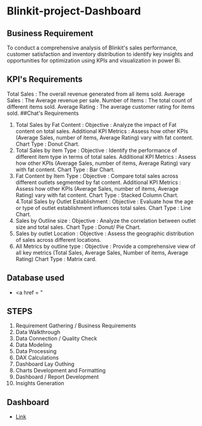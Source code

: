 # Blinkit-project-Dashboard
## Business Requirement
To conduct a comprehensive analysis of Blinkit's sales performance, customer satisfaction and inventory distribution to identify key insights and opportunities for optimization using KPIs and visualization in power Bi.
## KPI's Requirements
Total Sales : The overall revenue generated from all items sold.
Average Sales : The Average revenue per sale.
Number of Items : The total count of different items sold.
Average Rating : The average customer rating for items sold.
##Chat's Requirements 
1. Total Sales by Fat Content :
            Objective : Analyze the impact of Fat content on total sales.
            Additional KPI Metrics : Assess how other KPIs (Average Sales, number of items, Average Rating) vary with fat content.
            Chart Type : Donut Chart.
2. Total Sales by item Type :
            Objective : Identify the performance of different item type in terms of total sales.
            Additional KPI Metrics : Assess how other KPIs (Average Sales, number of items, Average Rating) vary with fat content.
            Chart Type : Bar Chart.
3. Fat Content by Item Type :
            Objective : Compare total sales across different outlets segmented by fat content.
            Additional KPI Metrics : Assess how other KPIs (Average Sales, number of items, Average Rating) vary with fat content.
            Chart Type : Stacked Column Chart.
4.Total Sales by Outlet Establishment :
            Objective : Evaluate how the age or type of outlet establishment influences total sales.
            Chart Type : Line Chart.
5. Sales by Outline size :
            Objective : Analyze the correlation between outlet size and total sales.
            Chart Type : Donut/ Pie Chart.
6. Sales by outlet Location :
            Objective : Assess the geographic distribution of sales across different locations.
7. All Metrics by outline type :
            Objective : Provide a comprehensive view of all key metrics (Total Sales, Average Sales, Number of items, Average Rating)
            Chart Type : Matrix card.
## Database used
- <a href = "

## STEPS 
1. Requirement Gathering / Business Requirements
2. Data Walkthrough
3. Data Connection / Quality Check
4. Data Modeling
5. Data Processing
6. DAX Calculations
7. Dashboard Lay Outhing
8. Charts Development and Formatting
9. Dashboard / Report Development
10. Insights Generation
## Dashboard
- <a href = "https://github.com/rashiSh8303/Blinkit-project-Dashboard/commit/db1b75ae985ace54d9fa8df587134190bcb9a939"> Link </a>
